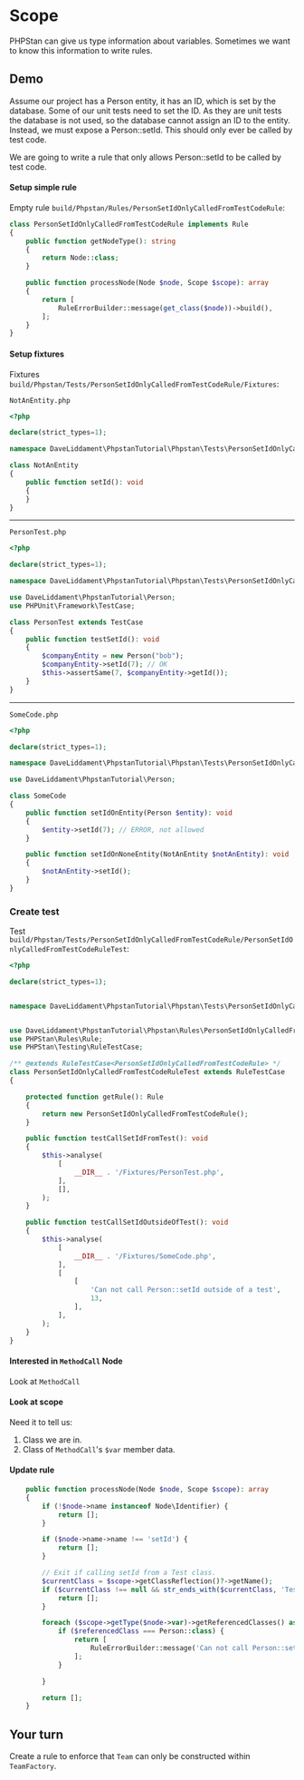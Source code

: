 # Scope

PHPStan can give us type information about variables. Sometimes we want to know this information to write rules.


## Demo

Assume our project has a Person entity, it has an ID, which is set by the database. 
Some of our unit tests need to set the ID. As they are unit tests the database is not used, so the database cannot assign an ID to the entity.
Instead, we must expose a Person::setId. This should only ever be called by test code. 

We are going to write a rule that only allows Person::setId to be called by test code.

#### Setup simple rule

Empty rule `build/Phpstan/Rules/PersonSetIdOnlyCalledFromTestCodeRule`:

```php
class PersonSetIdOnlyCalledFromTestCodeRule implements Rule
{
    public function getNodeType(): string
    {
        return Node::class;
    }

    public function processNode(Node $node, Scope $scope): array
    {
        return [
            RuleErrorBuilder::message(get_class($node))->build(),
        ];
    }
}
```

#### Setup fixtures

Fixtures `build/Phpstan/Tests/PersonSetIdOnlyCalledFromTestCodeRule/Fixtures`:


`NotAnEntity.php`
```php
<?php

declare(strict_types=1);

namespace DaveLiddament\PhpstanTutorial\Phpstan\Tests\PersonSetIdOnlyCalledFromTestCodeRule\Fixtures;

class NotAnEntity
{
    public function setId(): void
    {
    }
}
```
---

`PersonTest.php`

```php
<?php

declare(strict_types=1);

namespace DaveLiddament\PhpstanTutorial\Phpstan\Tests\PersonSetIdOnlyCalledFromTestCodeRule\Fixtures;

use DaveLiddament\PhpstanTutorial\Person;
use PHPUnit\Framework\TestCase;

class PersonTest extends TestCase
{
    public function testSetId(): void
    {
        $companyEntity = new Person("bob");
        $companyEntity->setId(7); // OK
        $this->assertSame(7, $companyEntity->getId());
    }
}
```

---

`SomeCode.php`

```php
<?php

declare(strict_types=1);

namespace DaveLiddament\PhpstanTutorial\Phpstan\Tests\PersonSetIdOnlyCalledFromTestCodeRule\Fixtures;

use DaveLiddament\PhpstanTutorial\Person;

class SomeCode
{
    public function setIdOnEntity(Person $entity): void
    {
        $entity->setId(7); // ERROR, not allowed
    }

    public function setIdOnNoneEntity(NotAnEntity $notAnEntity): void
    {
        $notAnEntity->setId();
    }
}
```


### Create test

Test `build/Phpstan/Tests/PersonSetIdOnlyCalledFromTestCodeRule/PersonSetIdOnlyCalledFromTestCodeRuleTest`:

```php
<?php

declare(strict_types=1);


namespace DaveLiddament\PhpstanTutorial\Phpstan\Tests\PersonSetIdOnlyCalledFromTestCodeRule;


use DaveLiddament\PhpstanTutorial\Phpstan\Rules\PersonSetIdOnlyCalledFromTestCodeRule;
use PHPStan\Rules\Rule;
use PHPStan\Testing\RuleTestCase;

/** @extends RuleTestCase<PersonSetIdOnlyCalledFromTestCodeRule> */
class PersonSetIdOnlyCalledFromTestCodeRuleTest extends RuleTestCase
{

    protected function getRule(): Rule
    {
        return new PersonSetIdOnlyCalledFromTestCodeRule();
    }

    public function testCallSetIdFromTest(): void
    {
        $this->analyse(
            [
                __DIR__ . '/Fixtures/PersonTest.php',
            ],
            [],
        );
    }

    public function testCallSetIdOutsideOfTest(): void
    {
        $this->analyse(
            [
                __DIR__ . '/Fixtures/SomeCode.php',
            ],
            [
                [
                    'Can not call Person::setId outside of a test',
                    13,
                ],
            ],
        );
    }
}
```

#### Interested in `MethodCall` Node

Look at `MethodCall`


#### Look at scope

Need it to tell us:

1. Class we are in.
2. Class of `MethodCall`'s `$var` member data.


#### Update rule

```php
    public function processNode(Node $node, Scope $scope): array
    {
        if (!$node->name instanceof Node\Identifier) {
            return [];
        }

        if ($node->name->name !== 'setId') {
            return [];
        }

        // Exit if calling setId from a Test class.
        $currentClass = $scope->getClassReflection()?->getName();
        if ($currentClass !== null && str_ends_with($currentClass, 'Test')) {
            return [];
        }

        foreach ($scope->getType($node->var)->getReferencedClasses() as $referencedClass) {
            if ($referencedClass === Person::class) {
                return [
                    RuleErrorBuilder::message('Can not call Person::setId outside of a test')->build(),
                ];
            }

        }

        return [];
    }
```

## Your turn

Create a rule to enforce that `Team` can only be constructed within `TeamFactory`.

